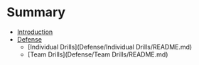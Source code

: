 # Summary

* [Introduction](README.md)
* [Defense](/Defense/README.md)
  * [Individual Drills](Defense/Individual Drills/README.md)
  * [Team Drills](Defense/Team Drills/README.md)

## 



